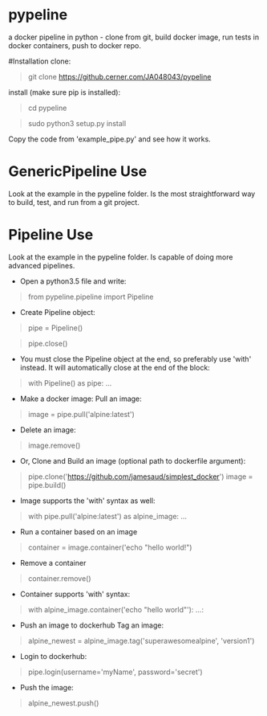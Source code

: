 # pypeline
a docker pipeline in python - clone from git, build docker image, run tests in docker containers, push to docker repo.

#Installation
clone:
>git clone https://github.cerner.com/JA048043/pypeline

install (make sure pip is installed):
>cd pypeline

>sudo python3 setup.py install

Copy the code from 'example_pipe.py' and see how it works.

# GenericPipeline Use
Look at the example in the pypeline folder. Is the most straightforward way to build, test, and run from a git project.

# Pipeline Use
Look at the example in the pypeline folder. Is capable of doing more advanced pipelines.

- Open a python3.5 file and write:
>from pypeline.pipeline import Pipeline

- Create Pipeline object:
> pipe = Pipeline()

> pipe.close()

- You must close the Pipeline object at the end, so preferably use 'with' instead. It will automatically close at the end of the block:
>with Pipeline() as pipe:
>    ...

- Make a docker image:
Pull an image:
>image = pipe.pull('alpine:latest')
- Delete an image:
>image.remove()

- Or, Clone and Build an image (optional path to dockerfile argument):
>pipe.clone('https://github.com/jamesaud/simplest_docker')
>image = pipe.build()

- Image supports the 'with' syntax as well:
>with pipe.pull('alpine:latest') as alpine_image:
>    ...

- Run a container based on an image
>container = image.container('echo "hello world!")
- Remove a container
>container.remove()

- Container supports 'with' syntax:
>with alpine_image.container('echo "hello world"'):
>    ...:

- Push an image to dockerhub
Tag an image:
>alpine_newest = alpine_image.tag('superawesomealpine', 'version1')

- Login to dockerhub:
>pipe.login(username='myName', password='secret')

- Push the image:
>alpine_newest.push()